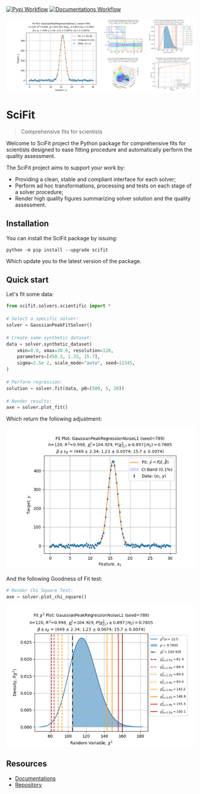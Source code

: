 [![Pypi Workflow](https://github.com/jlandercy/scifit/actions/workflows/pypi.yaml/badge.svg?branch=main)](https://github.com/jlandercy/scifit/actions/workflows/pypi.yaml)
[![Documentations Workflow](https://github.com/jlandercy/scifit/actions/workflows/docs.yaml/badge.svg?branch=main)](https://github.com/jlandercy/scifit/actions/workflows/docs.yaml)

![SciFit Banner](./docs/source/media/branding/banner.png)

# SciFit

> Comprehensive fits for scientists

Welcome to SciFit project the Python package for comprehensive fits for scientists
designed to ease fitting procedure and automatically perform the quality assessment.

The SciFit project aims to support your work by:

 - Providing a clean, stable and compliant interface for each solver;
 - Perform ad hoc transformations, processing and tests on each stage of a solver procedure;
 - Render high quality figures summarizing solver solution and the quality assessment.

## Installation

You can install the SciFit package by issuing:

```commandline
python -m pip install --upgrade scifit
```

Which update you to the latest version of the package.

## Quick start

Let's fit some data:

```python
from scifit.solvers.scientific import *

# Select a specific solver:
solver = GaussianPeakFitSolver()

# Create some synthetic dataset:
data = solver.synthetic_dataset(
    xmin=0.0, xmax=30.0, resolution=120,
    parameters=[450.3, 1.23, 15.7],
    sigma=2.5e-2, scale_mode="auto", seed=12345,
)

# Perform regression:
solution = solver.fit(data, p0=(500, 5, 20))

# Render results:
axe = solver.plot_fit()
```

Which return the following adjustment:

![Fit figure](./docs/source/media/branding/GaussianPeakRegressionNoiseL1_fit.png)

And the following Goodness of Fit test:

```python
# Render Chi Square Test:
axe = solver.plot_chi_square()
```


![Fit figure](./docs/source/media/branding/GaussianPeakRegressionNoiseL1_chi2.png)


## Resources

 - [Documentations][20]
 - [Repository][21]

[20]: https://github.com/jlandercy/scifit/tree/main/docs
[21]: https://github.com/jlandercy/scifit